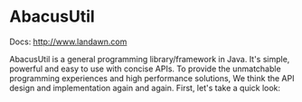 # AbacusUtil

Docs: http://www.landawn.com

  AbacusUtil is a general programming library/framework in Java. It's simple, powerful and easy to use with concise APIs. To provide the unmatchable programming experiences and high performance solutions, We think the API design and implementation again and again. First, let's take a quick look:
